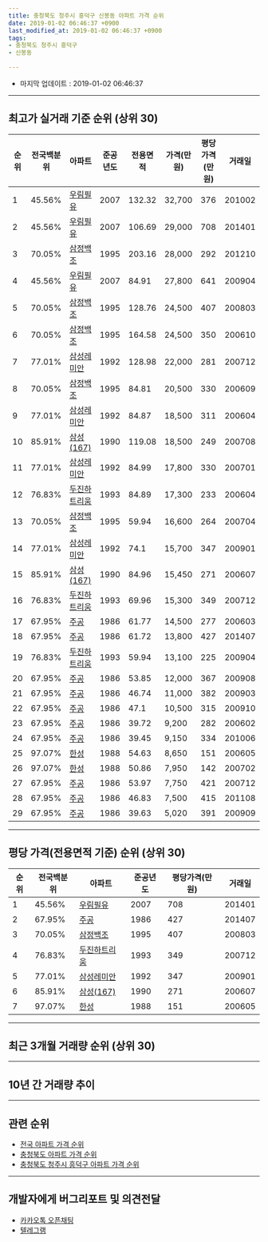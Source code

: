 ```yaml
---
title: 충청북도 청주시 흥덕구 신봉동 아파트 가격 순위
date: 2019-01-02 06:46:37 +0900
last_modified_at: 2019-01-02 06:46:37 +0900
tags:
- 충청북도 청주시 흥덕구
- 신봉동

---
```


* 마지막 업데이트 : 2019-01-02 06:46:37

---

## 최고가 실거래 기준 순위 (상위 30)


|순위|전국백분위|아파트|준공년도|전용면적|가격(만원)|평당가격(만원)|거래일|
|---|---|---|---|---|---|---|---|
|1|45.56%|[우림필유](https://search.naver.com/search.naver?query=%EC%B6%A9%EC%B2%AD%EB%B6%81%EB%8F%84+%EC%B2%AD%EC%A3%BC%EC%8B%9C+%ED%9D%A5%EB%8D%95%EA%B5%AC+%EC%8B%A0%EB%B4%89%EB%8F%99+%EC%9A%B0%EB%A6%BC%ED%95%84%EC%9C%A0)|2007|132.32|32,700|376|201002|
|2|45.56%|[우림필유](https://search.naver.com/search.naver?query=%EC%B6%A9%EC%B2%AD%EB%B6%81%EB%8F%84+%EC%B2%AD%EC%A3%BC%EC%8B%9C+%ED%9D%A5%EB%8D%95%EA%B5%AC+%EC%8B%A0%EB%B4%89%EB%8F%99+%EC%9A%B0%EB%A6%BC%ED%95%84%EC%9C%A0)|2007|106.69|29,000|708|201401|
|3|70.05%|[삼정백조](https://search.naver.com/search.naver?query=%EC%B6%A9%EC%B2%AD%EB%B6%81%EB%8F%84+%EC%B2%AD%EC%A3%BC%EC%8B%9C+%ED%9D%A5%EB%8D%95%EA%B5%AC+%EC%8B%A0%EB%B4%89%EB%8F%99+%EC%82%BC%EC%A0%95%EB%B0%B1%EC%A1%B0)|1995|203.16|28,000|292|201210|
|4|45.56%|[우림필유](https://search.naver.com/search.naver?query=%EC%B6%A9%EC%B2%AD%EB%B6%81%EB%8F%84+%EC%B2%AD%EC%A3%BC%EC%8B%9C+%ED%9D%A5%EB%8D%95%EA%B5%AC+%EC%8B%A0%EB%B4%89%EB%8F%99+%EC%9A%B0%EB%A6%BC%ED%95%84%EC%9C%A0)|2007|84.91|27,800|641|200904|
|5|70.05%|[삼정백조](https://search.naver.com/search.naver?query=%EC%B6%A9%EC%B2%AD%EB%B6%81%EB%8F%84+%EC%B2%AD%EC%A3%BC%EC%8B%9C+%ED%9D%A5%EB%8D%95%EA%B5%AC+%EC%8B%A0%EB%B4%89%EB%8F%99+%EC%82%BC%EC%A0%95%EB%B0%B1%EC%A1%B0)|1995|128.76|24,500|407|200803|
|6|70.05%|[삼정백조](https://search.naver.com/search.naver?query=%EC%B6%A9%EC%B2%AD%EB%B6%81%EB%8F%84+%EC%B2%AD%EC%A3%BC%EC%8B%9C+%ED%9D%A5%EB%8D%95%EA%B5%AC+%EC%8B%A0%EB%B4%89%EB%8F%99+%EC%82%BC%EC%A0%95%EB%B0%B1%EC%A1%B0)|1995|164.58|24,500|350|200610|
|7|77.01%|[삼성레미안](https://search.naver.com/search.naver?query=%EC%B6%A9%EC%B2%AD%EB%B6%81%EB%8F%84+%EC%B2%AD%EC%A3%BC%EC%8B%9C+%ED%9D%A5%EB%8D%95%EA%B5%AC+%EC%8B%A0%EB%B4%89%EB%8F%99+%EC%82%BC%EC%84%B1%EB%A0%88%EB%AF%B8%EC%95%88)|1992|128.98|22,000|281|200712|
|8|70.05%|[삼정백조](https://search.naver.com/search.naver?query=%EC%B6%A9%EC%B2%AD%EB%B6%81%EB%8F%84+%EC%B2%AD%EC%A3%BC%EC%8B%9C+%ED%9D%A5%EB%8D%95%EA%B5%AC+%EC%8B%A0%EB%B4%89%EB%8F%99+%EC%82%BC%EC%A0%95%EB%B0%B1%EC%A1%B0)|1995|84.81|20,500|330|200609|
|9|77.01%|[삼성레미안](https://search.naver.com/search.naver?query=%EC%B6%A9%EC%B2%AD%EB%B6%81%EB%8F%84+%EC%B2%AD%EC%A3%BC%EC%8B%9C+%ED%9D%A5%EB%8D%95%EA%B5%AC+%EC%8B%A0%EB%B4%89%EB%8F%99+%EC%82%BC%EC%84%B1%EB%A0%88%EB%AF%B8%EC%95%88)|1992|84.87|18,500|311|200604|
|10|85.91%|[삼성(167)](https://search.naver.com/search.naver?query=%EC%B6%A9%EC%B2%AD%EB%B6%81%EB%8F%84+%EC%B2%AD%EC%A3%BC%EC%8B%9C+%ED%9D%A5%EB%8D%95%EA%B5%AC+%EC%8B%A0%EB%B4%89%EB%8F%99+%EC%82%BC%EC%84%B1%28167%29)|1990|119.08|18,500|249|200708|
|11|77.01%|[삼성레미안](https://search.naver.com/search.naver?query=%EC%B6%A9%EC%B2%AD%EB%B6%81%EB%8F%84+%EC%B2%AD%EC%A3%BC%EC%8B%9C+%ED%9D%A5%EB%8D%95%EA%B5%AC+%EC%8B%A0%EB%B4%89%EB%8F%99+%EC%82%BC%EC%84%B1%EB%A0%88%EB%AF%B8%EC%95%88)|1992|84.99|17,800|330|200701|
|12|76.83%|[두진하트리움](https://search.naver.com/search.naver?query=%EC%B6%A9%EC%B2%AD%EB%B6%81%EB%8F%84+%EC%B2%AD%EC%A3%BC%EC%8B%9C+%ED%9D%A5%EB%8D%95%EA%B5%AC+%EC%8B%A0%EB%B4%89%EB%8F%99+%EB%91%90%EC%A7%84%ED%95%98%ED%8A%B8%EB%A6%AC%EC%9B%80)|1993|84.89|17,300|233|200604|
|13|70.05%|[삼정백조](https://search.naver.com/search.naver?query=%EC%B6%A9%EC%B2%AD%EB%B6%81%EB%8F%84+%EC%B2%AD%EC%A3%BC%EC%8B%9C+%ED%9D%A5%EB%8D%95%EA%B5%AC+%EC%8B%A0%EB%B4%89%EB%8F%99+%EC%82%BC%EC%A0%95%EB%B0%B1%EC%A1%B0)|1995|59.94|16,600|264|200704|
|14|77.01%|[삼성레미안](https://search.naver.com/search.naver?query=%EC%B6%A9%EC%B2%AD%EB%B6%81%EB%8F%84+%EC%B2%AD%EC%A3%BC%EC%8B%9C+%ED%9D%A5%EB%8D%95%EA%B5%AC+%EC%8B%A0%EB%B4%89%EB%8F%99+%EC%82%BC%EC%84%B1%EB%A0%88%EB%AF%B8%EC%95%88)|1992|74.1|15,700|347|200901|
|15|85.91%|[삼성(167)](https://search.naver.com/search.naver?query=%EC%B6%A9%EC%B2%AD%EB%B6%81%EB%8F%84+%EC%B2%AD%EC%A3%BC%EC%8B%9C+%ED%9D%A5%EB%8D%95%EA%B5%AC+%EC%8B%A0%EB%B4%89%EB%8F%99+%EC%82%BC%EC%84%B1%28167%29)|1990|84.96|15,450|271|200607|
|16|76.83%|[두진하트리움](https://search.naver.com/search.naver?query=%EC%B6%A9%EC%B2%AD%EB%B6%81%EB%8F%84+%EC%B2%AD%EC%A3%BC%EC%8B%9C+%ED%9D%A5%EB%8D%95%EA%B5%AC+%EC%8B%A0%EB%B4%89%EB%8F%99+%EB%91%90%EC%A7%84%ED%95%98%ED%8A%B8%EB%A6%AC%EC%9B%80)|1993|69.96|15,300|349|200712|
|17|67.95%|[주공](https://search.naver.com/search.naver?query=%EC%B6%A9%EC%B2%AD%EB%B6%81%EB%8F%84+%EC%B2%AD%EC%A3%BC%EC%8B%9C+%ED%9D%A5%EB%8D%95%EA%B5%AC+%EC%8B%A0%EB%B4%89%EB%8F%99+%EC%A3%BC%EA%B3%B5)|1986|61.77|14,500|277|200603|
|18|67.95%|[주공](https://search.naver.com/search.naver?query=%EC%B6%A9%EC%B2%AD%EB%B6%81%EB%8F%84+%EC%B2%AD%EC%A3%BC%EC%8B%9C+%ED%9D%A5%EB%8D%95%EA%B5%AC+%EC%8B%A0%EB%B4%89%EB%8F%99+%EC%A3%BC%EA%B3%B5)|1986|61.72|13,800|427|201407|
|19|76.83%|[두진하트리움](https://search.naver.com/search.naver?query=%EC%B6%A9%EC%B2%AD%EB%B6%81%EB%8F%84+%EC%B2%AD%EC%A3%BC%EC%8B%9C+%ED%9D%A5%EB%8D%95%EA%B5%AC+%EC%8B%A0%EB%B4%89%EB%8F%99+%EB%91%90%EC%A7%84%ED%95%98%ED%8A%B8%EB%A6%AC%EC%9B%80)|1993|59.94|13,100|225|200904|
|20|67.95%|[주공](https://search.naver.com/search.naver?query=%EC%B6%A9%EC%B2%AD%EB%B6%81%EB%8F%84+%EC%B2%AD%EC%A3%BC%EC%8B%9C+%ED%9D%A5%EB%8D%95%EA%B5%AC+%EC%8B%A0%EB%B4%89%EB%8F%99+%EC%A3%BC%EA%B3%B5)|1986|53.85|12,000|367|200908|
|21|67.95%|[주공](https://search.naver.com/search.naver?query=%EC%B6%A9%EC%B2%AD%EB%B6%81%EB%8F%84+%EC%B2%AD%EC%A3%BC%EC%8B%9C+%ED%9D%A5%EB%8D%95%EA%B5%AC+%EC%8B%A0%EB%B4%89%EB%8F%99+%EC%A3%BC%EA%B3%B5)|1986|46.74|11,000|382|200903|
|22|67.95%|[주공](https://search.naver.com/search.naver?query=%EC%B6%A9%EC%B2%AD%EB%B6%81%EB%8F%84+%EC%B2%AD%EC%A3%BC%EC%8B%9C+%ED%9D%A5%EB%8D%95%EA%B5%AC+%EC%8B%A0%EB%B4%89%EB%8F%99+%EC%A3%BC%EA%B3%B5)|1986|47.1|10,500|315|200910|
|23|67.95%|[주공](https://search.naver.com/search.naver?query=%EC%B6%A9%EC%B2%AD%EB%B6%81%EB%8F%84+%EC%B2%AD%EC%A3%BC%EC%8B%9C+%ED%9D%A5%EB%8D%95%EA%B5%AC+%EC%8B%A0%EB%B4%89%EB%8F%99+%EC%A3%BC%EA%B3%B5)|1986|39.72|9,200|282|200602|
|24|67.95%|[주공](https://search.naver.com/search.naver?query=%EC%B6%A9%EC%B2%AD%EB%B6%81%EB%8F%84+%EC%B2%AD%EC%A3%BC%EC%8B%9C+%ED%9D%A5%EB%8D%95%EA%B5%AC+%EC%8B%A0%EB%B4%89%EB%8F%99+%EC%A3%BC%EA%B3%B5)|1986|39.45|9,150|334|201006|
|25|97.07%|[한성](https://search.naver.com/search.naver?query=%EC%B6%A9%EC%B2%AD%EB%B6%81%EB%8F%84+%EC%B2%AD%EC%A3%BC%EC%8B%9C+%ED%9D%A5%EB%8D%95%EA%B5%AC+%EC%8B%A0%EB%B4%89%EB%8F%99+%ED%95%9C%EC%84%B1)|1988|54.63|8,650|151|200605|
|26|97.07%|[한성](https://search.naver.com/search.naver?query=%EC%B6%A9%EC%B2%AD%EB%B6%81%EB%8F%84+%EC%B2%AD%EC%A3%BC%EC%8B%9C+%ED%9D%A5%EB%8D%95%EA%B5%AC+%EC%8B%A0%EB%B4%89%EB%8F%99+%ED%95%9C%EC%84%B1)|1988|50.86|7,950|142|200702|
|27|67.95%|[주공](https://search.naver.com/search.naver?query=%EC%B6%A9%EC%B2%AD%EB%B6%81%EB%8F%84+%EC%B2%AD%EC%A3%BC%EC%8B%9C+%ED%9D%A5%EB%8D%95%EA%B5%AC+%EC%8B%A0%EB%B4%89%EB%8F%99+%EC%A3%BC%EA%B3%B5)|1986|53.97|7,750|421|200712|
|28|67.95%|[주공](https://search.naver.com/search.naver?query=%EC%B6%A9%EC%B2%AD%EB%B6%81%EB%8F%84+%EC%B2%AD%EC%A3%BC%EC%8B%9C+%ED%9D%A5%EB%8D%95%EA%B5%AC+%EC%8B%A0%EB%B4%89%EB%8F%99+%EC%A3%BC%EA%B3%B5)|1986|46.83|7,500|415|201108|
|29|67.95%|[주공](https://search.naver.com/search.naver?query=%EC%B6%A9%EC%B2%AD%EB%B6%81%EB%8F%84+%EC%B2%AD%EC%A3%BC%EC%8B%9C+%ED%9D%A5%EB%8D%95%EA%B5%AC+%EC%8B%A0%EB%B4%89%EB%8F%99+%EC%A3%BC%EA%B3%B5)|1986|39.63|5,020|391|200909|


---

## 평당 가격(전용면적 기준) 순위 (상위 30)


|순위|전국백분위|아파트|준공년도|평당가격(만원)|거래일|
|---|---|---|---|---|---|
|1|45.56%|[우림필유](https://search.naver.com/search.naver?query=%EC%B6%A9%EC%B2%AD%EB%B6%81%EB%8F%84+%EC%B2%AD%EC%A3%BC%EC%8B%9C+%ED%9D%A5%EB%8D%95%EA%B5%AC+%EC%8B%A0%EB%B4%89%EB%8F%99+%EC%9A%B0%EB%A6%BC%ED%95%84%EC%9C%A0)|2007|708|201401|
|2|67.95%|[주공](https://search.naver.com/search.naver?query=%EC%B6%A9%EC%B2%AD%EB%B6%81%EB%8F%84+%EC%B2%AD%EC%A3%BC%EC%8B%9C+%ED%9D%A5%EB%8D%95%EA%B5%AC+%EC%8B%A0%EB%B4%89%EB%8F%99+%EC%A3%BC%EA%B3%B5)|1986|427|201407|
|3|70.05%|[삼정백조](https://search.naver.com/search.naver?query=%EC%B6%A9%EC%B2%AD%EB%B6%81%EB%8F%84+%EC%B2%AD%EC%A3%BC%EC%8B%9C+%ED%9D%A5%EB%8D%95%EA%B5%AC+%EC%8B%A0%EB%B4%89%EB%8F%99+%EC%82%BC%EC%A0%95%EB%B0%B1%EC%A1%B0)|1995|407|200803|
|4|76.83%|[두진하트리움](https://search.naver.com/search.naver?query=%EC%B6%A9%EC%B2%AD%EB%B6%81%EB%8F%84+%EC%B2%AD%EC%A3%BC%EC%8B%9C+%ED%9D%A5%EB%8D%95%EA%B5%AC+%EC%8B%A0%EB%B4%89%EB%8F%99+%EB%91%90%EC%A7%84%ED%95%98%ED%8A%B8%EB%A6%AC%EC%9B%80)|1993|349|200712|
|5|77.01%|[삼성레미안](https://search.naver.com/search.naver?query=%EC%B6%A9%EC%B2%AD%EB%B6%81%EB%8F%84+%EC%B2%AD%EC%A3%BC%EC%8B%9C+%ED%9D%A5%EB%8D%95%EA%B5%AC+%EC%8B%A0%EB%B4%89%EB%8F%99+%EC%82%BC%EC%84%B1%EB%A0%88%EB%AF%B8%EC%95%88)|1992|347|200901|
|6|85.91%|[삼성(167)](https://search.naver.com/search.naver?query=%EC%B6%A9%EC%B2%AD%EB%B6%81%EB%8F%84+%EC%B2%AD%EC%A3%BC%EC%8B%9C+%ED%9D%A5%EB%8D%95%EA%B5%AC+%EC%8B%A0%EB%B4%89%EB%8F%99+%EC%82%BC%EC%84%B1%28167%29)|1990|271|200607|
|7|97.07%|[한성](https://search.naver.com/search.naver?query=%EC%B6%A9%EC%B2%AD%EB%B6%81%EB%8F%84+%EC%B2%AD%EC%A3%BC%EC%8B%9C+%ED%9D%A5%EB%8D%95%EA%B5%AC+%EC%8B%A0%EB%B4%89%EB%8F%99+%ED%95%9C%EC%84%B1)|1988|151|200605|


---

## 최근 3개월 거래량 순위 (상위 30)


<div style="width:100%;">
    <canvas id="deal_count_ranking" height="250"></canvas>
</div>


<script>
new Chart(document.getElementById("deal_count_ranking"), {
    type: 'horizontalBar',
    data: {
        labels: ['주공', '삼정백조', '한성', '우림필유', '삼성레미안', '두진하트리움'],
        datasets: [{
            label: '실거래 수',
            data: [10, 3, 2, 2, 1, 1],
            borderColor: "rgba(255, 0, 128, 1)",
            backgroundColor: "rgba(255, 0, 128, 0.5)",
            fill: false,
        }]
    },
    options: {
        responsive: true,
        title: {
            display: true,
            text: '최근 3개월 거래량 순위'
        },
        tooltips: {
            mode: 'index',
            intersect: false,
            callbacks: {
                title: function(tooltipItems, data) {
                    return "실거래 수:";
                },
                label: function(tooltipItem, data) {
                    return data.labels[tooltipItem.index] + ": " + tooltipItem.xLabel;
                }
            }
        },
        hover: {
            mode: 'nearest',
            intersect: true
        },
        scales: {
            xAxes: [{
                display: true,
                scaleLabel: {
                    display: true,
                    labelString: '실거래 수'
                },
                ticks: {
                    suggestedMin: 0,
                }
            }],
            yAxes: [{
                display: true,
                ticks: {
                    autoSkip: false,
                    callback: function(value, index, values) {
                        if (value.length > 15)
                            return value.substr(0, 13) + "...";
                        else
                            return value;
                    }
                },
                scaleLabel: {
                    display: false,
                }
            }]
        }
    }
});

</script>


---

## 10년 간 거래량 추이


<div style="width:100%;">
    <canvas id="deal_progress" height="250"></canvas>
</div>

<script>
new Chart(document.getElementById("deal_progress"), {
    type: 'line',
    data: {
        labels: ['200901','200902','200903','200904','200905','200906','200907','200908','200909','200910','200911','200912','201001','201002','201003','201004','201005','201006','201007','201008','201009','201010','201011','201012','201101','201102','201103','201104','201105','201106','201107','201108','201109','201110','201111','201112','201201','201202','201203','201204','201205','201206','201207','201208','201209','201210','201211','201212','201301','201302','201303','201304','201305','201306','201307','201308','201309','201310','201311','201312','201401','201402','201403','201404','201405','201406','201407','201408','201409','201410','201411','201412','201501','201502','201503','201504','201505','201506','201507','201508','201509','201510','201511','201512','201601','201602','201603','201604','201605','201606','201607','201608','201609','201610','201611','201612','201701','201702','201703','201704','201705','201706','201707','201708','201709','201710','201711','201712','201801','201802','201803','201804','201805','201806','201807','201808','201809','201810','201811','201812','201901'],
        datasets: [{
            label: '실거래 수',
            pointRadius: 1,
            data: [7, 13, 25, 20, 20, 18, 17, 19, 26, 23, 18, 19, 20, 17, 21, 32, 25, 26, 15, 12, 11, 21, 21, 18, 25, 24, 37, 29, 24, 20, 21, 32, 30, 23, 24, 29, 10, 17, 27, 30, 26, 19, 15, 21, 17, 16, 16, 12, 16, 21, 29, 17, 31, 28, 8, 19, 14, 26, 26, 7, 12, 23, 29, 20, 18, 28, 24, 25, 33, 20, 16, 14, 22, 21, 19, 23, 20, 26, 17, 22, 17, 16, 14, 8, 15, 12, 18, 11, 12, 25, 15, 12, 12, 16, 13, 4, 7, 8, 13, 9, 13, 8, 7, 8, 16, 6, 6, 8, 14, 11, 17, 20, 9, 6, 12, 7, 5, 11, 15, 4, 0],
            borderColor: "rgba(255, 201, 14, 1)",
            backgroundColor: "rgba(255, 201, 14, 0.5)",
            fill: true,
        }]
    },
    options: {
        responsive: true,
        title: {
            display: true,
            text: '10년간 거래량 추이'
        },
        tooltips: {
            mode: 'index',
            intersect: false,
        },
        hover: {
            mode: 'nearest',
            intersect: true
        },
        scales: {
            xAxes: [{
                display: true,
                scaleLabel: {
                    display: true,
                    labelString: '년/월'
                }
            }],
            yAxes: [{
                display: true,
                ticks: {
                    suggestedMin: 0,
                },
                scaleLabel: {
                    display: true,
                    labelString: '실거래 수'
                }
            }]
        }
    }
});

</script>


---

## 관련 순위

- [전국 아파트 가격 순위](https://inasie.github.io/apt-ranking/전국)
- [충청북도 아파트 가격 순위](https://inasie.github.io/apt-ranking/충청북도)
- [충청북도 청주시 흥덕구 아파트 가격 순위](https://inasie.github.io/apt-ranking/충청북도-청주시-흥덕구)


---

## 개발자에게 버그리포트 및 의견전달

- [카카오톡 오픈채팅](https://open.kakao.com/o/gLJUAP4)
- [텔레그램](https://t.me/inasie)

